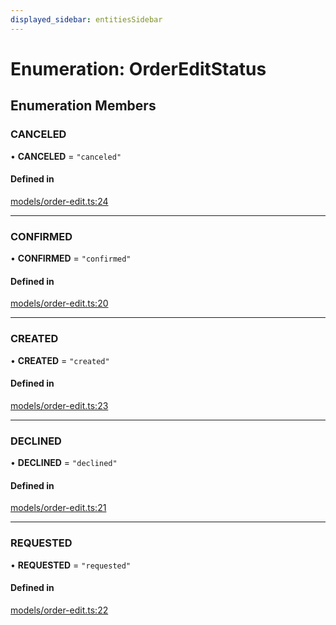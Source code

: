 ```yaml
---
displayed_sidebar: entitiesSidebar
---
```


# Enumeration: OrderEditStatus

## Enumeration Members

### CANCELED

• **CANCELED** = ``"canceled"``

#### Defined in

[models/order-edit.ts:24](https://github.com/medusajs/medusa/blob/b38f73726/packages/medusa/src/models/order-edit.ts#L24)

___

### CONFIRMED

• **CONFIRMED** = ``"confirmed"``

#### Defined in

[models/order-edit.ts:20](https://github.com/medusajs/medusa/blob/b38f73726/packages/medusa/src/models/order-edit.ts#L20)

___

### CREATED

• **CREATED** = ``"created"``

#### Defined in

[models/order-edit.ts:23](https://github.com/medusajs/medusa/blob/b38f73726/packages/medusa/src/models/order-edit.ts#L23)

___

### DECLINED

• **DECLINED** = ``"declined"``

#### Defined in

[models/order-edit.ts:21](https://github.com/medusajs/medusa/blob/b38f73726/packages/medusa/src/models/order-edit.ts#L21)

___

### REQUESTED

• **REQUESTED** = ``"requested"``

#### Defined in

[models/order-edit.ts:22](https://github.com/medusajs/medusa/blob/b38f73726/packages/medusa/src/models/order-edit.ts#L22)
